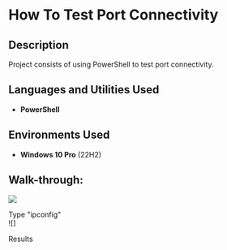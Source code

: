 <h1>How To Test Port Connectivity</h1>

<h2>Description</h2>
Project consists of using PowerShell to test port connectivity.<br />


<h2>Languages and Utilities Used</h2>

- <b>PowerShell</b> 

<h2>Environments Used </h2>

- <b>Windows 10 Pro</b> (22H2)

<h2>Walk-through:</h2>

<p align="center">

![](https://github.com/)

Type "ipconfig"  <br/>
![]

Results<br/>

</p>
